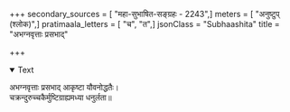 +++
secondary_sources = [ "महा-सुभाषित-सङ्ग्रहः - 2243",]
meters = [ "अनुष्टुप् (श्लोक)",]
pratimaala_letters = [ "च", "त",]
jsonClass = "Subhaashita"
title = "अभग्नवृत्ताः प्रसभाद्"

+++

<details open><summary>Text</summary>

अभग्नवृत्ताः प्रसभाद् आकृष्टा यौवनोद्धतैः।  
चक्रन्दुरुच्चकैर्मुष्टिग्राह्यमध्या धनुर्लता॥
</details>
